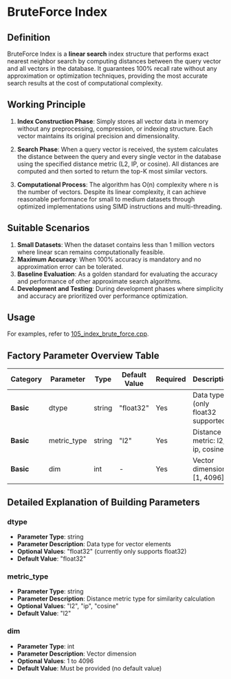 # BruteForce Index

## Definition
BruteForce Index is a **linear search** index structure that performs exact nearest neighbor search by computing distances between the query vector and all vectors in the database. It guarantees 100% recall rate without any approximation or optimization techniques, providing the most accurate search results at the cost of computational complexity.

## Working Principle
1. **Index Construction Phase**:
   Simply stores all vector data in memory without any preprocessing, compression, or indexing structure. Each vector maintains its original precision and dimensionality.

2. **Search Phase**:
   When a query vector is received, the system calculates the distance between the query and every single vector in the database using the specified distance metric (L2, IP, or cosine). All distances are computed and then sorted to return the top-K most similar vectors.

3. **Computational Process**:
   The algorithm has O(n) complexity where n is the number of vectors. Despite its linear complexity, it can achieve reasonable performance for small to medium datasets through optimized implementations using SIMD instructions and multi-threading.

## Suitable Scenarios
1. **Small Datasets**: When the dataset contains less than 1 million vectors where linear scan remains computationally feasible.
2. **Maximum Accuracy**: When 100% accuracy is mandatory and no approximation error can be tolerated.
3. **Baseline Evaluation**: As a golden standard for evaluating the accuracy and performance of other approximate search algorithms.
4. **Development and Testing**: During development phases where simplicity and accuracy are prioritized over performance optimization.


## Usage
For examples, refer to [105_index_brute_force.cpp](https://github.com/antgroup/vsag/blob/main/examples/cpp/105_index_brute_force.cpp).

## Factory Parameter Overview Table

| **Category** | **Parameter** | **Type** | **Default Value** | **Required** | **Description** |
|--------------|---------------|----------|-------------|--------------|-----------------|
| **Basic** | dtype | string | "float32" | Yes | Data type (only float32 supported) |
| **Basic** | metric_type | string | "l2" | Yes | Distance metric: l2, ip, cosine |
| **Basic** | dim | int | - | Yes | Vector dimension [1, 4096] |

## Detailed Explanation of Building Parameters

### dtype
- **Parameter Type**: string
- **Parameter Description**: Data type for vector elements
- **Optional Values**: "float32" (currently only supports float32)
- **Default Value**: "float32"

### metric_type
- **Parameter Type**: string
- **Parameter Description**: Distance metric type for similarity calculation
- **Optional Values**: "l2", "ip", "cosine"
- **Default Value**: "l2"

### dim
- **Parameter Type**: int
- **Parameter Description**: Vector dimension
- **Optional Values**: 1 to 4096
- **Default Value**: Must be provided (no default value)
